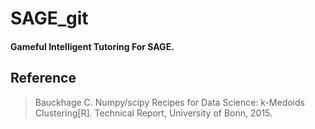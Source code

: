 # SAGE_git
#### Gameful Intelligent Tutoring For SAGE.


## Reference
> Bauckhage C. Numpy/scipy Recipes for Data Science: k-Medoids Clustering[R]. Technical Report, University of Bonn, 2015.


